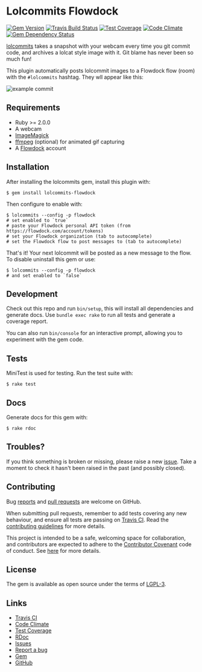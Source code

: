 # Lolcommits Flowdock

[![Gem Version](https://img.shields.io/gem/v/lolcommits-flowdock.svg?style=flat)](http://rubygems.org/gems/lolcommits-flowdock)
[![Travis Build Status](https://travis-ci.org/lolcommits/lolcommits-flowdock.svg?branch=master)](https://travis-ci.org/lolcommits/lolcommits-flowdock)
[![Test Coverage](https://codeclimate.com/github/lolcommits/lolcommits-flowdock/badges/coverage.svg)](https://codeclimate.com/github/lolcommits/lolcommits-flowdock/coverage)
[![Code Climate](https://codeclimate.com/github/lolcommits/lolcommits-flowdock/badges/gpa.svg)](https://codeclimate.com/github/lolcommits/lolcommits-flowdock)
[![Gem Dependency Status](https://gemnasium.com/badges/github.com/lolcommits/lolcommits-flowdock.svg)](https://gemnasium.com/github.com/lolcommits/lolcommits-flowdock)

[lolcommits](https://lolcommits.github.io/) takes a snapshot with your webcam
every time you git commit code, and archives a lolcat style image with it. Git
blame has never been so much fun!

This plugin automatically posts lolcommit images to a Flowdock flow (room) with
the `#lolcommits` hashtag. They wll appear like this:

![example
commit](https://github.com/lolcommits/lolcommits-flowdock/raw/master/assets/images/example-commit.png)

## Requirements

* Ruby >= 2.0.0
* A webcam
* [ImageMagick](http://www.imagemagick.org)
* [ffmpeg](https://www.ffmpeg.org) (optional) for animated gif capturing
* A [Flowdock](https://www.flowdock.com) account

## Installation

After installing the lolcommits gem, install this plugin with:

    $ gem install lolcommits-flowdock

Then configure to enable with:

    $ lolcommits --config -p flowdock
    # set enabled to `true`
    # paste your Flowdock personal API token (from https://flowdock.com/account/tokens)
    # set your Flowdock organization (tab to autocomplete)
    # set the Flowdock flow to post messages to (tab to autocomplete)

That's it! Your next lolcommit will be posted as a new message to the flow. To
disable uninstall this gem or use:

    $ lolcommits --config -p flowdock
    # and set enabled to `false`

## Development

Check out this repo and run `bin/setup`, this will install all dependencies and
generate docs. Use `bundle exec rake` to run all tests and generate a coverage
report.

You can also run `bin/console` for an interactive prompt, allowing you to
experiment with the gem code.

## Tests

MiniTest is used for testing. Run the test suite with:

    $ rake test

## Docs

Generate docs for this gem with:

    $ rake rdoc

## Troubles?

If you think something is broken or missing, please raise a new
[issue](https://github.com/lolcommits/lolcommits-flowdock/issues). Take
a moment to check it hasn't been raised in the past (and possibly closed).

## Contributing

Bug [reports](https://github.com/lolcommits/lolcommits-flowdock/issues) and [pull
requests](https://github.com/lolcommits/lolcommits-flowdock/pulls) are welcome on
GitHub.

When submitting pull requests, remember to add tests covering any new behaviour,
and ensure all tests are passing on [Travis
CI](https://travis-ci.org/lolcommits/lolcommits-flowdock). Read the
[contributing
guidelines](https://github.com/lolcommits/lolcommits-flowdock/blob/master/CONTRIBUTING.md)
for more details.

This project is intended to be a safe, welcoming space for collaboration, and
contributors are expected to adhere to the [Contributor
Covenant](http://contributor-covenant.org) code of conduct. See
[here](https://github.com/lolcommits/lolcommits-flowdock/blob/master/CODE_OF_CONDUCT.md)
for more details.

## License

The gem is available as open source under the terms of
[LGPL-3](https://opensource.org/licenses/LGPL-3.0).

## Links

* [Travis CI](https://travis-ci.org/lolcommits/lolcommits-flowdock)
* [Code Climate](https://codeclimate.com/github/lolcommits/lolcommits-flowdock)
* [Test Coverage](https://codeclimate.com/github/lolcommits/lolcommits-flowdock/coverage)
* [RDoc](http://rdoc.info/projects/lolcommits/lolcommits-flowdock)
* [Issues](http://github.com/lolcommits/lolcommits-flowdock/issues)
* [Report a bug](http://github.com/lolcommits/lolcommits-flowdock/issues/new)
* [Gem](http://rubygems.org/gems/lolcommits-flowdock)
* [GitHub](https://github.com/lolcommits/lolcommits-flowdock)
